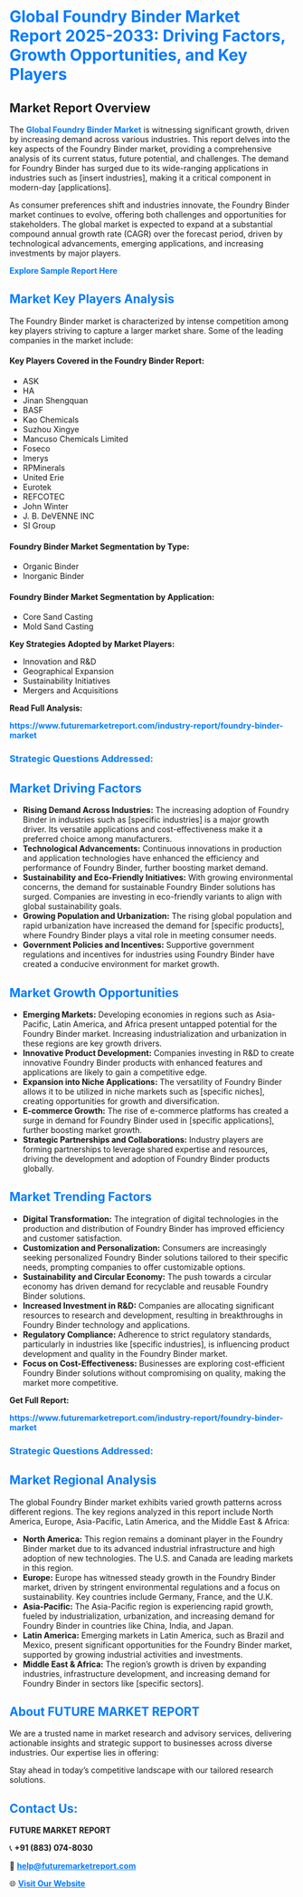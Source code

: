 <h1 style="color: #007BFF;">Global Foundry Binder Market Report 2025-2033: Driving Factors, Growth Opportunities, and Key Players</h1>

<section id="overview">
<h2>Market Report Overview</h2>
<p>The <a href="https://www.futuremarketreport.com/industry-report/foundry-binder-market" style="color: #007BFF; text-decoration: none;"><strong>Global Foundry Binder Market</strong></a> is witnessing significant growth, driven by increasing demand across various industries. This report delves into the key aspects of the Foundry Binder market, providing a comprehensive analysis of its current status, future potential, and challenges. The demand for Foundry Binder has surged due to its wide-ranging applications in industries such as [insert industries], making it a critical component in modern-day [applications].</p>
<p>As consumer preferences shift and industries innovate, the Foundry Binder market continues to evolve, offering both challenges and opportunities for stakeholders. The global market is expected to expand at a substantial compound annual growth rate (CAGR) over the forecast period, driven by technological advancements, emerging applications, and increasing investments by major players.</p>
</section>

<section id="overview">
<p><a href="https://www.futuremarketreport.com/request-sample/reportId=88820" style="color: #007BFF; text-decoration: none;"><strong>Explore Sample Report Here</strong></a></p>
</section>

<section id="key-players">
<h2 style="color: #007BFF;">Market Key Players Analysis</h2>
<p>The Foundry Binder market is characterized by intense competition among key players striving to capture a larger market share. Some of the leading companies in the market include:</p>
<h4>Key Players Covered in the Foundry Binder Report:</h4>
<ul><li>ASK</li><li>HA</li><li>Jinan Shengquan</li><li>BASF</li><li>Kao Chemicals</li><li>Suzhou Xingye</li><li>Mancuso Chemicals Limited</li><li>Foseco</li><li>Imerys</li><li>RPMinerals</li><li>United Erie</li><li>Eurotek</li><li>REFCOTEC</li><li>John Winter</li><li>J. B. DeVENNE INC</li><li>SI Group</li></ul>
<h4>Foundry Binder Market Segmentation by Type:</h4>
<ul><li>Organic Binder</li><li>Inorganic Binder</li></ul>

<h4>Foundry Binder Market Segmentation by Application:</h4>
<ul><li>Core Sand Casting</li><li>Mold Sand Casting</li></ul>
<p><strong>Key Strategies Adopted by Market Players:</strong></p>
<ul>
<li>Innovation and R&D</li>
<li>Geographical Expansion</li>
<li>Sustainability Initiatives</li>
<li>Mergers and Acquisitions</li>
</ul>
</section>

<section>
<p><strong>Read Full Analysis: </strong></p><a href="https://www.futuremarketreport.com/industry-report/foundry-binder-market" style="color: #007BFF; text-decoration: none;"><strong>https://www.futuremarketreport.com/industry-report/foundry-binder-market</strong></a>
<h3 style="color: #007BFF;">Strategic Questions Addressed:</h3>
</section>

<section id="driving-factors">
<h2 style="color: #007BFF;">Market Driving Factors</h2>
<ul>
<li><strong>Rising Demand Across Industries:</strong> The increasing adoption of Foundry Binder in industries such as [specific industries] is a major growth driver. Its versatile applications and cost-effectiveness make it a preferred choice among manufacturers.</li>
<li><strong>Technological Advancements:</strong> Continuous innovations in production and application technologies have enhanced the efficiency and performance of Foundry Binder, further boosting market demand.</li>
<li><strong>Sustainability and Eco-Friendly Initiatives:</strong> With growing environmental concerns, the demand for sustainable Foundry Binder solutions has surged. Companies are investing in eco-friendly variants to align with global sustainability goals.</li>
<li><strong>Growing Population and Urbanization:</strong> The rising global population and rapid urbanization have increased the demand for [specific products], where Foundry Binder plays a vital role in meeting consumer needs.</li>
<li><strong>Government Policies and Incentives:</strong> Supportive government regulations and incentives for industries using Foundry Binder have created a conducive environment for market growth.</li>
</ul>
</section>

<section id="growth-opportunities">
<h2 style="color: #007BFF;">Market Growth Opportunities</h2>
<ul>
<li><strong>Emerging Markets:</strong> Developing economies in regions such as Asia-Pacific, Latin America, and Africa present untapped potential for the Foundry Binder market. Increasing industrialization and urbanization in these regions are key growth drivers.</li>
<li><strong>Innovative Product Development:</strong> Companies investing in R&D to create innovative Foundry Binder products with enhanced features and applications are likely to gain a competitive edge.</li>
<li><strong>Expansion into Niche Applications:</strong> The versatility of Foundry Binder allows it to be utilized in niche markets such as [specific niches], creating opportunities for growth and diversification.</li>
<li><strong>E-commerce Growth:</strong> The rise of e-commerce platforms has created a surge in demand for Foundry Binder used in [specific applications], further boosting market growth.</li>
<li><strong>Strategic Partnerships and Collaborations:</strong> Industry players are forming partnerships to leverage shared expertise and resources, driving the development and adoption of Foundry Binder products globally.</li>
</ul>
</section>

<section id="trending-factors">
<h2 style="color: #007BFF;">Market Trending Factors</h2>
<ul>
<li><strong>Digital Transformation:</strong> The integration of digital technologies in the production and distribution of Foundry Binder has improved efficiency and customer satisfaction.</li>
<li><strong>Customization and Personalization:</strong> Consumers are increasingly seeking personalized Foundry Binder solutions tailored to their specific needs, prompting companies to offer customizable options.</li>
<li><strong>Sustainability and Circular Economy:</strong> The push towards a circular economy has driven demand for recyclable and reusable Foundry Binder solutions.</li>
<li><strong>Increased Investment in R&D:</strong> Companies are allocating significant resources to research and development, resulting in breakthroughs in Foundry Binder technology and applications.</li>
<li><strong>Regulatory Compliance:</strong> Adherence to strict regulatory standards, particularly in industries like [specific industries], is influencing product development and quality in the Foundry Binder market.</li>
<li><strong>Focus on Cost-Effectiveness:</strong> Businesses are exploring cost-efficient Foundry Binder solutions without compromising on quality, making the market more competitive.</li>
</ul>
</section>

<section>
<p><strong>Get Full Report: </strong></p><a href="https://www.futuremarketreport.com/industry-report/foundry-binder-market" style="color: #007BFF; text-decoration: none;"><strong>https://www.futuremarketreport.com/industry-report/foundry-binder-market</strong></a>
<h3 style="color: #007BFF;">Strategic Questions Addressed:</h3>
</section>


<section id="regional-analysis">
<h2 style="color: #007BFF;">Market Regional Analysis</h2>
<p>The global Foundry Binder market exhibits varied growth patterns across different regions. The key regions analyzed in this report include North America, Europe, Asia-Pacific, Latin America, and the Middle East & Africa:</p>
<ul>
<li><strong>North America:</strong> This region remains a dominant player in the Foundry Binder market due to its advanced industrial infrastructure and high adoption of new technologies. The U.S. and Canada are leading markets in this region.</li>
<li><strong>Europe:</strong> Europe has witnessed steady growth in the Foundry Binder market, driven by stringent environmental regulations and a focus on sustainability. Key countries include Germany, France, and the U.K.</li>
<li><strong>Asia-Pacific:</strong> The Asia-Pacific region is experiencing rapid growth, fueled by industrialization, urbanization, and increasing demand for Foundry Binder in countries like China, India, and Japan.</li>
<li><strong>Latin America:</strong> Emerging markets in Latin America, such as Brazil and Mexico, present significant opportunities for the Foundry Binder market, supported by growing industrial activities and investments.</li>
<li><strong>Middle East & Africa:</strong> The region’s growth is driven by expanding industries, infrastructure development, and increasing demand for Foundry Binder in sectors like [specific sectors].</li>
</ul>
</section>

<footer>
<h2 style="color: #007BFF;">About FUTURE MARKET REPORT</h2>
<p>We are a trusted name in market research and advisory services, delivering actionable insights and strategic support to businesses across diverse industries. Our expertise lies in offering:</p>

<p>Stay ahead in today’s competitive landscape with our tailored research solutions.</p>

<h2 style="color: #007BFF;">Contact Us:</h2>
<p><strong>FUTURE MARKET REPORT</strong></p>
<p>📞 <strong>+91 (883) 074-8030</strong></p>
<p>📧 <strong><a href="mailto:help@futuremarketreport.com" style="color: #007BFF;">help@futuremarketreport.com</a></strong></p>
<p>🌐 <strong><a href="https://www.futuremarketreport.com/" style="color: #007BFF;">Visit Our Website</a></strong></p>
</footer>